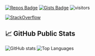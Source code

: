 [![Repos Badge](https://badges.strrl.dev/repos/EgoPingvina)](https://github.com/EgoPingvina?tab=repositories)
[![Gists Badge](https://badges.strrl.dev/gists/EgoPingvina)](https://gist.github.com/EgoPingvina)
![visitors](https://visitor-badge.glitch.me/badge?page_id=EgoPingvina.EgoPingvina)

[![StackOverflow](https://github-readme-stackoverflow.vercel.app/?userID=7028019&layout=compact)](https://stackoverflow.com/users/7028019/egopingvina)

## &#x1f4c8; GitHub Public Stats
![GitHub stats](https://github-readme-stats.vercel.app/api?username=EgoPingvina&show_icons=true&count_private=true&line_height=20&theme=default)
![Top Languages](https://github-readme-stats.vercel.app/api/top-langs/?username=EgoPingvina&layout=compact&langs_count=6)
